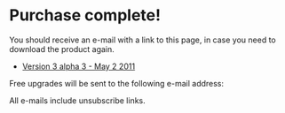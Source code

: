 # Purchase complete!

You should receive an e-mail with a link to this page, in case you need to download the product again.

* [Version 3 alpha 3 - May 2 2011](/attachments/releases/Resizer3-alpha-3-full-May-02-2011.zip)

Free upgrades will be sent to the following e-mail address: 

<!-- http://imageresizing.net/purchase/completed?txn_id=8S630904NC944974C&item_number=929356&payer_email=nathanael.jones%40gmail.com&first_name=Nathanael&last_name=Jones&quantity=1&currency=USD&payment_status=Completed&sku=R3Bundle1Pro&hash=74eb5504bd2cb6f9bf83010276b42bb2comp -->
<script type="text/javascript">
//<!--
var queryString = {};
window.location.href.replace(
    new RegExp("([^?=&]+)(=([^&]*))?", "g"),
    function($0, $1, $2, $3) { queryString[unescape($1)] = unescape($3); }
);

document.write(queryString['payer_email']); 
//-->
</script>

<!--If there is an additional e-mail address you would like e-mail notifications to be sent to, you may add it here:-->



All e-mails include unsubscribe links.